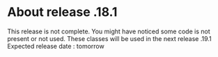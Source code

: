 # About release .18.1

This release is not complete.
You might have noticed some code is not present or not used.
These classes will be used in the next release .19.1
Expected release date : tomorrow